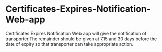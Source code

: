# Certificates-Expires-Notification-Web-app
Certificates Expires Notification Web app will give the notification of transporter.The remainder should be given at 7,15 and 30 days before the date of expiry so that transporter can take appropriate action.

